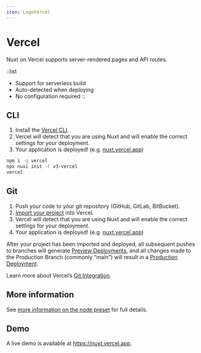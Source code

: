 ```yaml
---
icon: LogoVercel
---
```


# Vercel

Nuxt on Vercel supports server-rendered pages and API routes.

::list

- Support for serverless build
- Auto-detected when deploying
- No configuration required
::

## CLI

1. Install the [Vercel CLI](https://vercel.com/cli).
2. Vercel will detect that you are using Nuxt and will enable the correct settings for your deployment.
3. Your application is deployed! (e.g. [nuxt.vercel.app](https://nuxt.vercel.app/))

```bash
npm i -g vercel
npx nuxi init -t v3-vercel
vercel
```

## Git

1. Push your code to your git repository (GitHub, GitLab, BitBucket).
2. [Import your project](https://vercel.com/new) into Vercel.
3. Vercel will detect that you are using Nuxt and will enable the correct settings for your deployment.
4. Your application is deployed! (e.g. [nuxt.vercel.app](https://nuxt.vercel.app/))

After your project has been imported and deployed, all subsequent pushes to branches will generate [Preview Deployments](https://vercel.com/docs/concepts/deployments/environments#preview), and all changes made to the Production Branch (commonly “main”) will result in a [Production Deployment](https://vercel.com/docs/concepts/deployments/environments#production).

Learn more about Vercel’s [Git Integration](https://vercel.com/docs/concepts/git).

## More information

See [more information on the node preset](/docs/deployment/presets/node) for full details.

## Demo

A live demo is available at <https://nuxt.vercel.app>.
